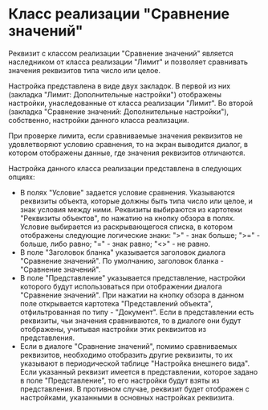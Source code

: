 ﻿# Класс реализации "Сравнение значений"

Реквизит с классом реализации "Сравнение значений" является наследником от класса реализации "Лимит" и позволяет сравнивать значения реквизитов типа число или целое. 

Настройка представлена в виде двух закладок. В первой из них (закладка "Лимит: Дополнительные настройки") отображены настройки, унаследованные от класса реализации "Лимит". Во второй (закладка "Сравнение значений: Дополнительные настройки"), собственно, настройки данного класса реализации. 

При проверке лимита, если сравниваемые значения реквизитов не удовлетворяют условию сравнения, то на экран выводится диалог, в котором отображены данные, где значения реквизитов отличаются.


Настройка данного класса реализации представлена в следующих опциях: 
   * В полях "Условие" задается условие сравнения. Указываются реквизиты объекта, которые должны быть типа число или целое, и знак условия между ними. Реквизиты выбираются из картотеки "Реквизиты объектов", по нажатию на кнопку обзора в полях. Условие выбирается из раскрывающегося списка, в котором отображены следующие логические знаки: ">" - знак больше; ">=" - больше, либо равно; "=" - знак равно; "<>" - не равно. 
   * В поле "Заголовок бланка" указывается заголовок диалога "Сравнение значений". По умолчанию, заголовок бланка - "Сравнение значений". 
   * В поле "Представление" указывается представление, настройки которого будут использоваться при отображении диалога "Сравнение значений". При нажатии на кнопку обзора в данном поле открывается картотека "Представлений объекта", отфильтрованная по типу - "Документ". Если в представлении есть реквизиты, чьи значения сравниваются, то в диалоге они будут отображены, учитывая настройки этих реквизитов из представления.
   * Если в диалоге "Сравнение значений", помимо сравниваемых реквизитов, необходимо отобразить другие реквизиты, то их указывают в периодической таблице "Настройка внешнего вида". Если указанный реквизит имеется в представлении, которое задано в поле "Представление", то его настройки будут взяты из представления. В противном случае, реквизит будет отображен с настройками, указанными в основных настройках реквизита. 

